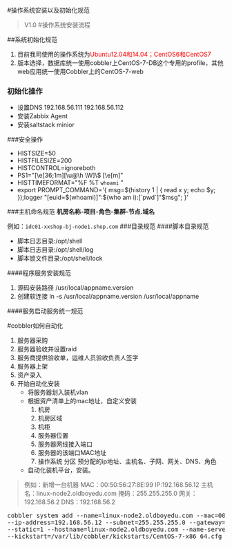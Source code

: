 #操作系统安装以及初始化规范
> V1.0
#操作系统安装流程

##系统初始化规范
1. 目前我司使用的操作系统为<font color=ff0000>Ubuntu12.04和14.04；CentOS6和CentOS7</font>
2. 版本选择，数据库统一使用cobbler上CentOS-7-DB这个专用的profile，其他web应用统一使用Cobbler上的CentOS-7-web
	
### 初始化操作
* 设置DNS 192.168.56.111 192.168.56.112
* 安装Zabbix Agent
* 安装saltstack minior


###安全操作
* HISTSIZE=50      
* HISTFILESIZE=200       
* HISTCONTROL=ignoreboth
* PS1="\[\e[36;1m\][\u@\h \W]\\$ \[\e[m\]"
* HISTTIMEFORMAT="%F %T `whoami` "
* export PROMPT_COMMAND='{ msg=$(history 1 | { read x y; echo $y; });logger "[euid=$(whoami)]":$(who am i):[`pwd`]"$msg"; }'

###主机命名规范
**机房名称-项目-角色-集群-节点.域名**

例如：`idc01-xxshop-bj-node1.shop.com`
###目录规范
####脚本目录规范
* 脚本日志目录:/opt/shell
* 脚本日志目录:/opt/shell/log
* 脚本锁文件目录:/opt/shell/lock

####程序服务安装规范
1. 源码安装路径 /usr/local/appname.version
2. 创建软连接 ln -s /usr/local/appname.version /usr/local/appname

####服务启动服务统一规范

#cobbler如何自动化
1. 服务器采购
2. 服务器验收并设置raid
3. 服务商提供验收单，运维人员验收负责人签字
4. 服务器上架
5. 资产录入
6. 开始自动化安装
    * 将服务器划入装机vlan
    * 根据资产清单上的mac地址，自定义安装
        1. 机房
        2. 机房区域
        3. 机柜
        4. 服务器位置
        5. 服务器网线接入端口
        6. 服务器的该端口MAC地址
        7. 操作系统 分区 预分配的ip地址、主机名、子网、网关、DNS、角色
    * 自动化装机平台，安装。

>例如：新增一台机器
MAC：00:50:56:27:8E:99
IP:192.168.56.12
主机名：linux-node2.oldboyedu.com
掩码：255.255.255.0
网关：192.168.56.2
DNS：192.168.56.2

<pre>cobbler system add --name=linux-node2.oldboyedu.com --mac=00:50:56:27:8E:99  --profile=CentOS-7-x86_64 \
--ip-address=192.168.56.12 --subnet=255.255.255.0 --gateway=192.168.56.2 --interface=eth0 \
--static=1 --hostname=linux-node2.oldboyedu.com --name-servers="192.168.56.2" \
--kickstart=/var/lib/cobbler/kickstarts/CentOS-7-x86_64.cfg</pre>
